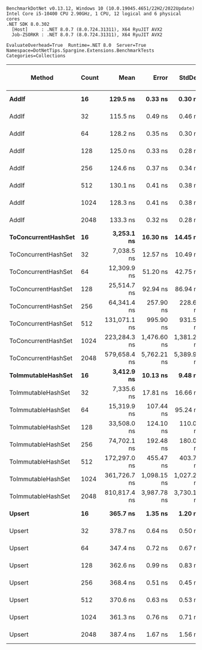 ```

BenchmarkDotNet v0.13.12, Windows 10 (10.0.19045.4651/22H2/2022Update)
Intel Core i5-10400 CPU 2.90GHz, 1 CPU, 12 logical and 6 physical cores
.NET SDK 8.0.302
  [Host]     : .NET 8.0.7 (8.0.724.31311), X64 RyuJIT AVX2
  Job-ZSORKR : .NET 8.0.7 (8.0.724.31311), X64 RyuJIT AVX2

EvaluateOverhead=True  Runtime=.NET 8.0  Server=True  
Namespace=DotNetTips.Spargine.Extensions.BenchmarkTests  Categories=Collections  

```
| Method              | Count | Mean         | Error       | StdDev      | StdErr      | Min          | Q1           | Median       | Q3           | Max          | Op/s        | CI99.9% Margin | Iterations | Kurtosis | MValue | Skewness | Rank | LogicalGroup | Baseline | Gen0   | Exceptions | Completed Work Items | Lock Contentions | Code Size | Gen1   | Allocated |
|-------------------- |------ |-------------:|------------:|------------:|------------:|-------------:|-------------:|-------------:|-------------:|-------------:|------------:|---------------:|-----------:|---------:|-------:|---------:|-----:|------------- |--------- |-------:|-----------:|---------------------:|-----------------:|----------:|-------:|----------:|
| **AddIf**               | **16**    |     **129.5 ns** |     **0.33 ns** |     **0.30 ns** |     **0.08 ns** |     **129.2 ns** |     **129.3 ns** |     **129.4 ns** |     **129.6 ns** |     **130.1 ns** | **7,723,611.4** |      **0.3344 ns** |      **14.00** |    **2.556** |  **2.000** |   **0.9883** |    **3** | *****            | **No**       |      **-** |          **-** |                    **-** |                **-** |   **1,267 B** |      **-** |         **-** |
| AddIf               | 32    |     115.5 ns |     0.49 ns |     0.46 ns |     0.12 ns |     114.8 ns |     115.2 ns |     115.4 ns |     115.7 ns |     116.5 ns | 8,659,288.5 |      0.4879 ns |      15.00 |    2.421 |  2.000 |   0.5460 |    1 | *            | No       |      - |          - |                    - |                - |   1,267 B |      - |         - |
| AddIf               | 64    |     128.2 ns |     0.35 ns |     0.30 ns |     0.08 ns |     127.9 ns |     128.0 ns |     128.2 ns |     128.4 ns |     128.9 ns | 7,798,043.5 |      0.3545 ns |      13.00 |    2.971 |  2.000 |   0.7532 |    3 | *            | No       |      - |          - |                    - |                - |   1,267 B |      - |         - |
| AddIf               | 128   |     125.0 ns |     0.33 ns |     0.28 ns |     0.08 ns |     124.4 ns |     124.9 ns |     125.0 ns |     125.2 ns |     125.5 ns | 7,998,533.8 |      0.3324 ns |      13.00 |    2.523 |  2.000 |  -0.4471 |    2 | *            | No       |      - |          - |                    - |                - |   1,267 B |      - |         - |
| AddIf               | 256   |     124.6 ns |     0.37 ns |     0.34 ns |     0.09 ns |     124.1 ns |     124.5 ns |     124.5 ns |     124.8 ns |     125.3 ns | 8,025,221.9 |      0.3651 ns |      15.00 |    2.414 |  2.000 |   0.6019 |    2 | *            | No       |      - |          - |                    - |                - |   1,267 B |      - |         - |
| AddIf               | 512   |     130.1 ns |     0.41 ns |     0.38 ns |     0.10 ns |     129.6 ns |     129.8 ns |     130.0 ns |     130.3 ns |     130.9 ns | 7,687,309.1 |      0.4056 ns |      15.00 |    2.251 |  2.000 |   0.7087 |    3 | *            | No       |      - |          - |                    - |                - |   1,267 B |      - |         - |
| AddIf               | 1024  |     128.3 ns |     0.41 ns |     0.38 ns |     0.10 ns |     127.6 ns |     128.0 ns |     128.2 ns |     128.5 ns |     129.0 ns | 7,797,106.0 |      0.4056 ns |      15.00 |    2.239 |  2.000 |   0.2550 |    3 | *            | No       |      - |          - |                    - |                - |   1,267 B |      - |         - |
| AddIf               | 2048  |     133.3 ns |     0.32 ns |     0.28 ns |     0.07 ns |     132.9 ns |     133.1 ns |     133.3 ns |     133.4 ns |     133.9 ns | 7,503,837.2 |      0.3153 ns |      14.00 |    2.452 |  2.000 |   0.5534 |    4 | *            | No       |      - |          - |                    - |                - |   1,267 B |      - |         - |
| **ToConcurrentHashSet** | **16**    |   **3,253.1 ns** |    **16.30 ns** |    **14.45 ns** |     **3.86 ns** |   **3,226.7 ns** |   **3,244.5 ns** |   **3,249.7 ns** |   **3,265.9 ns** |   **3,273.9 ns** |   **307,395.5** |     **16.2961 ns** |      **14.00** |    **1.686** |  **2.000** |  **-0.0036** |    **9** | *****            | **No**       | **0.0343** |          **-** |                    **-** |                **-** |   **1,278 B** |      **-** |    **3304 B** |
| ToConcurrentHashSet | 32    |   7,038.5 ns |    12.57 ns |    10.49 ns |     2.91 ns |   7,011.2 ns |   7,034.9 ns |   7,037.3 ns |   7,045.3 ns |   7,056.1 ns |   142,076.1 |     12.5672 ns |      13.00 |    4.183 |  2.000 |  -0.9030 |   11 | *            | No       | 0.0763 |          - |                    - |                - |   1,278 B |      - |    7312 B |
| ToConcurrentHashSet | 64    |  12,309.9 ns |    51.20 ns |    42.75 ns |    11.86 ns |  12,234.4 ns |  12,286.0 ns |  12,307.3 ns |  12,334.8 ns |  12,399.5 ns |    81,235.1 |     51.1984 ns |      13.00 |    2.622 |  2.000 |   0.1246 |   13 | *            | No       | 0.0916 |          - |                    - |                - |   1,278 B |      - |    9208 B |
| ToConcurrentHashSet | 128   |  25,514.7 ns |    92.94 ns |    86.94 ns |    22.45 ns |  25,362.0 ns |  25,457.7 ns |  25,515.5 ns |  25,566.8 ns |  25,653.4 ns |    39,193.1 |     92.9394 ns |      15.00 |    1.746 |  2.000 |  -0.1246 |   15 | *            | No       | 0.1831 |          - |                    - |                - |   1,275 B |      - |   19232 B |
| ToConcurrentHashSet | 256   |  64,341.4 ns |   257.90 ns |   228.62 ns |    61.10 ns |  63,964.4 ns |  64,190.5 ns |  64,409.8 ns |  64,490.6 ns |  64,674.5 ns |    15,542.1 |    257.8981 ns |      14.00 |    1.712 |  2.000 |  -0.3558 |   17 | *            | No       | 0.6104 |          - |                    - |                - |   1,275 B |      - |   65536 B |
| ToConcurrentHashSet | 512   | 131,071.1 ns |   995.90 ns |   931.57 ns |   240.53 ns | 129,351.7 ns | 130,465.4 ns | 131,035.3 ns | 131,764.5 ns | 132,532.3 ns |     7,629.4 |    995.9014 ns |      15.00 |    1.865 |  2.000 |  -0.2573 |   19 | *            | No       | 1.2207 |          - |                    - |                - |   1,275 B |      - |  125264 B |
| ToConcurrentHashSet | 1024  | 223,284.3 ns | 1,476.60 ns | 1,381.21 ns |   356.63 ns | 221,402.9 ns | 222,115.7 ns | 223,354.3 ns | 224,339.9 ns | 225,547.0 ns |     4,478.6 |  1,476.6021 ns |      15.00 |    1.357 |  2.000 |   0.1098 |   21 | *            | No       | 1.4648 |          - |                    - |                - |   1,275 B |      - |  151880 B |
| ToConcurrentHashSet | 2048  | 579,658.4 ns | 5,762.21 ns | 5,389.98 ns | 1,391.69 ns | 572,715.2 ns | 574,790.0 ns | 581,907.1 ns | 583,491.7 ns | 590,001.9 ns |     1,725.2 |  5,762.2145 ns |      15.00 |    1.652 |  2.000 |   0.1077 |   23 | *            | No       | 4.8828 |          - |                    - |                - |   1,275 B | 0.9766 |  504633 B |
| **ToImmutableHashSet**  | **16**    |   **3,412.9 ns** |    **10.13 ns** |     **9.48 ns** |     **2.45 ns** |   **3,399.6 ns** |   **3,404.3 ns** |   **3,410.5 ns** |   **3,421.4 ns** |   **3,427.9 ns** |   **293,001.8** |     **10.1294 ns** |      **15.00** |    **1.409** |  **2.000** |   **0.1006** |   **10** | *****            | **No**       | **0.0076** |          **-** |                    **-** |                **-** |   **2,024 B** |      **-** |     **984 B** |
| ToImmutableHashSet  | 32    |   7,335.6 ns |    17.81 ns |    16.66 ns |     4.30 ns |   7,310.6 ns |   7,323.0 ns |   7,337.5 ns |   7,344.0 ns |   7,368.9 ns |   136,322.1 |     17.8098 ns |      15.00 |    1.990 |  2.000 |   0.2225 |   12 | *            | No       | 0.0153 |          - |                    - |                - |   2,008 B |      - |    1880 B |
| ToImmutableHashSet  | 64    |  15,319.9 ns |   107.44 ns |    95.24 ns |    25.45 ns |  15,117.2 ns |  15,298.2 ns |  15,342.9 ns |  15,363.7 ns |  15,455.9 ns |    65,274.4 |    107.4370 ns |      14.00 |    2.477 |  2.000 |  -0.7118 |   14 | *            | No       | 0.0305 |          - |                    - |                - |   2,008 B |      - |    3672 B |
| ToImmutableHashSet  | 128   |  33,508.0 ns |   124.10 ns |   110.02 ns |    29.40 ns |  33,307.2 ns |  33,429.0 ns |  33,492.8 ns |  33,597.0 ns |  33,697.1 ns |    29,843.6 |    124.1042 ns |      14.00 |    1.978 |  2.000 |   0.1174 |   16 | *            | No       | 0.0610 |          - |                    - |                - |   2,008 B |      - |    7256 B |
| ToImmutableHashSet  | 256   |  74,702.1 ns |   192.48 ns |   180.05 ns |    46.49 ns |  74,444.1 ns |  74,606.0 ns |  74,673.5 ns |  74,789.6 ns |  75,036.0 ns |    13,386.5 |    192.4798 ns |      15.00 |    2.033 |  2.000 |   0.4842 |   18 | *            | No       | 0.1221 |          - |                    - |                - |   2,021 B |      - |   14424 B |
| ToImmutableHashSet  | 512   | 172,297.0 ns |   455.47 ns |   403.76 ns |   107.91 ns | 171,575.8 ns | 172,101.8 ns | 172,232.2 ns | 172,438.6 ns | 173,115.8 ns |     5,803.9 |    455.4704 ns |      14.00 |    2.498 |  2.000 |   0.3834 |   20 | *            | No       | 0.2441 |          - |                    - |                - |   2,021 B |      - |   28760 B |
| ToImmutableHashSet  | 1024  | 361,726.7 ns | 1,098.15 ns | 1,027.21 ns |   265.22 ns | 360,067.4 ns | 360,943.2 ns | 361,572.6 ns | 362,348.7 ns | 363,696.6 ns |     2,764.5 |  1,098.1511 ns |      15.00 |    1.855 |  2.000 |   0.2041 |   22 | *            | No       | 0.4883 |          - |                    - |                - |   2,008 B |      - |   57432 B |
| ToImmutableHashSet  | 2048  | 810,817.4 ns | 3,987.78 ns | 3,730.17 ns |   963.13 ns | 802,056.3 ns | 810,617.8 ns | 812,085.1 ns | 813,150.2 ns | 814,941.2 ns |     1,233.3 |  3,987.7783 ns |      15.00 |    3.146 |  2.000 |  -1.2085 |   24 | *            | No       | 0.9766 |          - |                    - |                - |   2,021 B |      - |  114777 B |
| **Upsert**              | **16**    |     **365.7 ns** |     **1.35 ns** |     **1.20 ns** |     **0.32 ns** |     **363.9 ns** |     **364.9 ns** |     **365.7 ns** |     **366.1 ns** |     **368.1 ns** | **2,734,554.1** |      **1.3496 ns** |      **14.00** |    **2.459** |  **2.000** |   **0.4921** |    **6** | *****            | **No**       |      **-** |          **-** |                    **-** |                **-** |     **471 B** |      **-** |         **-** |
| Upsert              | 32    |     378.7 ns |     0.64 ns |     0.50 ns |     0.14 ns |     378.1 ns |     378.4 ns |     378.6 ns |     378.8 ns |     379.9 ns | 2,640,908.6 |      0.6354 ns |      12.00 |    3.382 |  2.000 |   1.0795 |    7 | *            | No       |      - |          - |                    - |                - |     471 B |      - |         - |
| Upsert              | 64    |     347.4 ns |     0.72 ns |     0.67 ns |     0.17 ns |     346.3 ns |     347.0 ns |     347.4 ns |     347.9 ns |     348.4 ns | 2,878,926.8 |      0.7177 ns |      15.00 |    1.586 |  2.000 |  -0.0787 |    5 | *            | No       |      - |          - |                    - |                - |     471 B |      - |         - |
| Upsert              | 128   |     362.6 ns |     0.99 ns |     0.83 ns |     0.23 ns |     361.0 ns |     362.2 ns |     362.6 ns |     363.2 ns |     363.8 ns | 2,757,705.9 |      0.9949 ns |      13.00 |    2.106 |  2.000 |  -0.2930 |    6 | *            | No       |      - |          - |                    - |                - |     471 B |      - |         - |
| Upsert              | 256   |     368.4 ns |     0.51 ns |     0.45 ns |     0.12 ns |     367.7 ns |     368.1 ns |     368.4 ns |     368.7 ns |     369.1 ns | 2,714,627.6 |      0.5114 ns |      14.00 |    1.717 |  2.000 |   0.1389 |    6 | *            | No       |      - |          - |                    - |                - |     471 B |      - |         - |
| Upsert              | 512   |     370.6 ns |     0.63 ns |     0.53 ns |     0.15 ns |     369.9 ns |     370.2 ns |     370.6 ns |     371.0 ns |     371.6 ns | 2,698,092.3 |      0.6297 ns |      13.00 |    1.849 |  2.000 |   0.2890 |    6 | *            | No       |      - |          - |                    - |                - |     471 B |      - |         - |
| Upsert              | 1024  |     361.3 ns |     0.76 ns |     0.71 ns |     0.18 ns |     360.0 ns |     360.8 ns |     361.4 ns |     361.9 ns |     362.2 ns | 2,767,676.3 |      0.7598 ns |      15.00 |    1.777 |  2.000 |  -0.3722 |    6 | *            | No       |      - |          - |                    - |                - |     471 B |      - |         - |
| Upsert              | 2048  |     387.4 ns |     1.67 ns |     1.56 ns |     0.40 ns |     382.5 ns |     387.3 ns |     387.6 ns |     388.2 ns |     389.0 ns | 2,581,245.8 |      1.6703 ns |      15.00 |    6.898 |  2.000 |  -2.0137 |    8 | *            | No       |      - |          - |                    - |                - |     471 B |      - |         - |

